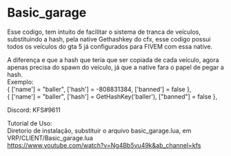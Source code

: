 # Basic_garage
Esse codigo, tem intuito de facilitar o sistema de tranca de veículos, substituindo a hash, pela native Gethashkey do cfx, esse codigo possui todos os veículos do gta 5 já configurados para FIVEM com essa native.

A diferença e que a hash que teria que ser copiada de cada veículo, agora apenas precisa do spawn do veículo, já que a native fara o papel de pegar a hash.                  
Exemplo:                                                                                           
 { ['name'] = "baller", ['hash'] = -808831384, ['banned'] = false },                                                                                       
 { ['name'] = "baller", ['hash'] = GetHashKey('baller'), ["banned"] = false },

Discord: KFS#9611

Tutorial de Uso:                                                                                                                
Diretorio de instalação, substituir o arquivo basic_garage.lua, em VRP/CLIENT/Basic_garage.lua                                                                       
https://www.youtube.com/watch?v=Ng4Bb5vu49k&ab_channel=kfs
